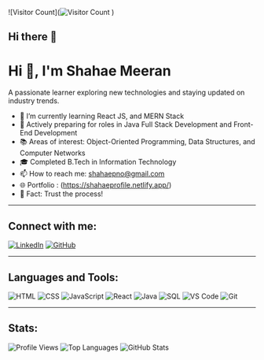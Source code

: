 ![Visitor Count](![Visitor Count](https://komarev.com/ghpvc/?username=YourUsername&style=flat&color=brightgreen)
)

## Hi there 👋

# Hi 👋, I'm Shahae Meeran 

A passionate learner exploring new technologies and staying updated on industry trends.

- 🌱 I’m currently learning  React JS, and MERN Stack
- 💼 Actively preparing for roles in Java Full Stack Development and Front-End Development
- 📚 Areas of interest: Object-Oriented Programming, Data Structures, and Computer Networks
- 🎓 Completed B.Tech in Information Technology
- 📫 How to reach me: shahaepno@gmail.com
- 🌐 Portfolio : (https://shahaeprofile.netlify.app/)
- 💬 Fact: Trust the process!

---

## Connect with me:
[![LinkedIn](https://img.shields.io/badge/LinkedIn-blue?style=flat-square&logo=linkedin)](https://www.linkedin.com/in/shahae/)
[![GitHub](https://img.shields.io/badge/GitHub-black?style=flat-square&logo=github)](https://github.com/shahae7)

---

## Languages and Tools:
![HTML](https://img.shields.io/badge/HTML-E34F26?style=flat-square&logo=html5&logoColor=white)
![CSS](https://img.shields.io/badge/CSS-1572B6?style=flat-square&logo=css3&logoColor=white)
![JavaScript](https://img.shields.io/badge/JavaScript-F7DF1E?style=flat-square&logo=javascript&logoColor=black)
![React](https://img.shields.io/badge/React-20232A?style=flat-square&logo=react&logoColor=61DAFB)
![Java](https://img.shields.io/badge/Java-007396?style=flat-square&logo=java&logoColor=white)
![SQL](https://img.shields.io/badge/SQL-003B57?style=flat-square&logo=postgresql&logoColor=white)
![VS Code](https://img.shields.io/badge/VS_Code-007ACC?style=flat-square&logo=visual-studio-code&logoColor=white)
![Git](https://img.shields.io/badge/Git-F05032?style=flat-square&logo=git&logoColor=white)






---

## Stats:
![Profile Views](https://komarev.com/ghpvc/?username=shahae7&label=Profile%20views&color=0e75b6&style=flat)
![Top Languages](https://github-readme-stats.vercel.app/api/top-langs/?username=shahae7&layout=compact&theme=radical)
![GitHub Stats](https://github-readme-stats.vercel.app/api?username=shahae7&show_icons=true&theme=radical)
